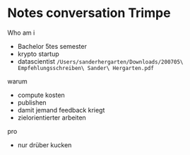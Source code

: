 # Notes conversation Trimpe


Who am i 
- Bachelor 5tes semester
- krypto startup
-  datascientist  ```/Users/sanderhergarten/Downloads/200705\ Empfehlungsschreiben\ Sander\ Hergarten.pdf```

warum
- compute kosten
- publishen
- damit jemand feedback kriegt
- zielorientierter arbeiten

pro
- nur drüber kucken